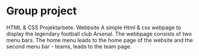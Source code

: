 # Group project

HTML & CSS Projektarbete. Webbsite A simple Html & css webpage to display the legendary football club Arsenal. 
The webbpage consists of two menu bars. 
The home menu leads to the home page of the website and the second menu bar - teams, leads to the team page.
